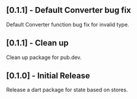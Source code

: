 ## [0.1.1] - Default Converter bug fix

Default Converter function bug fix for invalid type.

## [0.1.1] - Clean up

Clean up package for pub.dev.

## [0.1.0] - Initial Release

Release a dart package for state based on stores.
